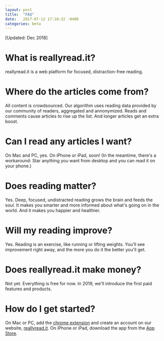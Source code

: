 ```yaml
---
layout: post
title:  "FAQ"
date:   2017-07-12 17:10:32 -0400
categories: beta
---
```

[Updated: Dec 2018]

# **What is reallyread.it?**
reallyread.it is a web platform for focused, distraction-free reading.

# **Where do the articles come from?**
All content is crowdsourced. Our algorithm uses reading data provided by our community of readers, aggregated and annonymized. Reads and comments cause articles to rise up the list. And longer articles get an extra boost. 

# **Can I read any articles I want?**
On Mac and PC, yes. On iPhone or iPad, soon! (In the meantime, there's a workaround: Star anything you want from desktop and you can read it on your phone.)  

# **Does reading matter?**
Yes. Deep, focused, undistracted reading grows the brain and feeds the soul. It makes you smarter and more informed about what's going on in the world. And it makes you happier and healthier.

# **Will my reading improve?**
Yes. Reading is an exercise, like running or lifting weights. You'll see improvement right away, and the more you do it the better you'll get.

# **Does reallyread.it make money?**
Not yet. Everything is free for now. In 2019, we'll introduce the first paid features and products.

# **How do I get started?**
On Mac or PC, add the [chrome extension](https://chrome.google.com/webstore/detail/reallyreadit/mkeiglkfdfamdjehidenkklibndmljfi) and create an account on our website, [reallyread.it](https://reallyread.it/). On iPhone or iPad, download the app from the [App Store](https://itunes.apple.com/us/app/reallyread-it/id1441825432).